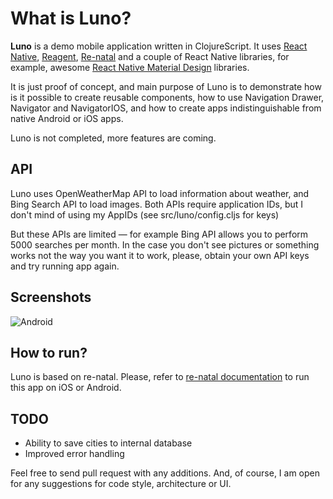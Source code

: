 # What is Luno?

**Luno** is a demo mobile application written in ClojureScript.
It uses [React Native](https://facebook.github.io/react-native/), [Reagent](https://reagent-project.github.io/), [Re-natal](https://github.com/drapanjanas/re-natal) and a couple of React Native libraries, for example, awesome [React Native Material Design](http://react-native-material-design.github.io/) libraries.

It is just proof of concept, and main purpose of Luno is to demonstrate how is it possible to create reusable components,
how to use Navigation Drawer, Navigator and NavigatorIOS, and how to create apps indistinguishable from native Android or iOS apps.

Luno is not completed, more features are coming.

## API

Luno uses OpenWeatherMap API to load information about weather, and Bing Search API to load images.
Both APIs require application IDs, but I don't mind of using my AppIDs (see src/luno/config.cljs for keys)

But these APIs are limited — for example Bing API allows you to perform 5000 searches per month. In the case you don't
see pictures or something works not the way you want it to work, please, obtain your own API keys and try running app again.

## Screenshots

![Android](https://raw.githubusercontent.com/alwx/luno-react-native/master/_screenshots/android@2x.png)

## How to run?

Luno is based on re-natal. Please, refer to [re-natal documentation](https://github.com/drapanjanas/re-natal/blob/master/README.md) to run this app on iOS or Android.

## TODO

* Ability to save cities to internal database
* Improved error handling

Feel free to send pull request with any additions. And, of course, I am open for any suggestions for code style, architecture or UI.
